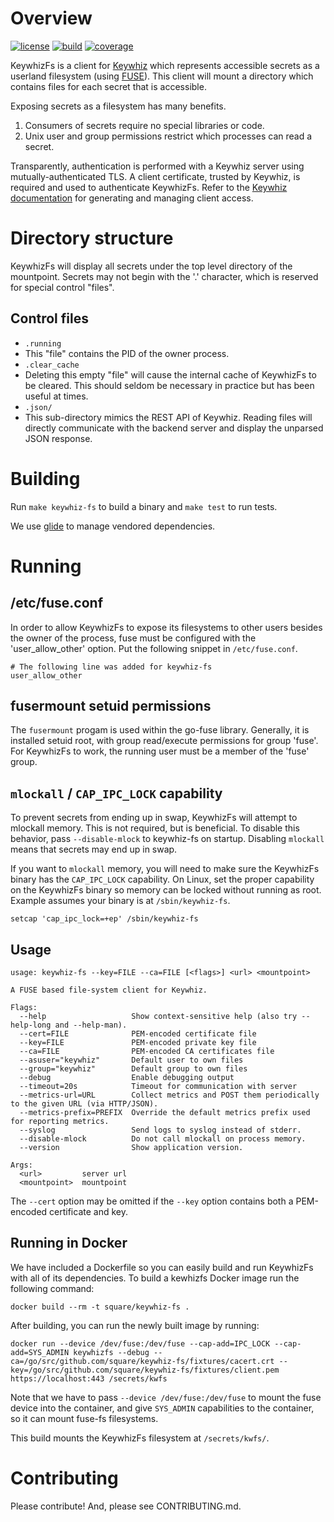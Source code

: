 # Overview

[![license](https://img.shields.io/badge/license-apache_2.0-red.svg?style=flat)](https://raw.githubusercontent.com/square/keywhiz-fs/master/LICENSE)
[![build](https://img.shields.io/travis/square/keywhiz-fs/master.svg?style=flat)](https://travis-ci.org/square/keywhiz-fs)
[![coverage](https://coveralls.io/repos/github/square/keywhiz-fs/badge.svg?branch=master)](https://coveralls.io/github/square/keywhiz-fs?branch=master)

KeywhizFs is a client for [Keywhiz][1] which represents accessible secrets as a userland filesystem (using [FUSE][2]). This client will mount a directory which contains files for each secret that is accessible.

Exposing secrets as a filesystem has many benefits.

1. Consumers of secrets require no special libraries or code.
2. Unix user and group permissions restrict which processes can read a secret.

Transparently, authentication is performed with a Keywhiz server using mutually-authenticated TLS. A client certificate, trusted by Keywhiz, is required and used to authenticate KeywhizFs. Refer to the [Keywhiz documentation][1] for generating and managing client access.

# Directory structure

KeywhizFs will display all secrets under the top level directory of the mountpoint. Secrets may not begin with the '.' character, which is reserved for special control "files".

## Control files

- `.running`
 - This "file" contains the PID of the owner process.
- `.clear_cache`
 - Deleting this empty "file" will cause the internal cache of KeywhizFs to be cleared. This should seldom be necessary in practice but has been useful at times.
- `.json/`
 - This sub-directory mimics the REST API of Keywhiz. Reading files will directly communicate with the backend server and display the unparsed JSON response.

# Building

Run `make keywhiz-fs` to build a binary and `make test` to run tests.

We use [glide][1] to manage vendored dependencies.

[1]: https://glide.sh

# Running

## /etc/fuse.conf

In order to allow KeywhizFs to expose its filesystems to other users besides the owner of the process, fuse must be configured with the 'user_allow_other' option. Put the following snippet in `/etc/fuse.conf`.

```
# The following line was added for keywhiz-fs
user_allow_other
```

## fusermount setuid permissions

The `fusermount` progam is used within the go-fuse library. Generally, it is installed setuid root, with group read/execute permissions for group 'fuse'. For KeywhizFs to work, the running user must be a member of the 'fuse' group.

## `mlockall` / `CAP_IPC_LOCK` capability

To prevent secrets from ending up in swap, KeywhizFs will attempt to mlockall memory. This is not required, but is beneficial. To disable this behavior, pass `--disable-mlock` to keywhiz-fs on startup. Disabling `mlockall` means that secrets may end up in swap. 

If you want to `mlockall` memory, you will need to make sure the KeywhizFs binary has the `CAP_IPC_LOCK` capability. On Linux, set the proper capability on the KeywhizFs binary so memory can be locked without running as root. Example assumes your binary is at `/sbin/keywhiz-fs`.

```
setcap 'cap_ipc_lock=+ep' /sbin/keywhiz-fs
```

## Usage

```
usage: keywhiz-fs --key=FILE --ca=FILE [<flags>] <url> <mountpoint>

A FUSE based file-system client for Keywhiz.

Flags:
  --help                   Show context-sensitive help (also try --help-long and --help-man).
  --cert=FILE              PEM-encoded certificate file
  --key=FILE               PEM-encoded private key file
  --ca=FILE                PEM-encoded CA certificates file
  --asuser="keywhiz"       Default user to own files
  --group="keywhiz"        Default group to own files
  --debug                  Enable debugging output
  --timeout=20s            Timeout for communication with server
  --metrics-url=URL        Collect metrics and POST them periodically to the given URL (via HTTP/JSON).
  --metrics-prefix=PREFIX  Override the default metrics prefix used for reporting metrics.
  --syslog                 Send logs to syslog instead of stderr.
  --disable-mlock          Do not call mlockall on process memory.
  --version                Show application version.

Args:
  <url>         server url
  <mountpoint>  mountpoint
```

The `--cert` option may be omitted if the `--key` option contains both a PEM-encoded certificate and key.

## Running in Docker

We have included a Dockerfile so you can easily build and run KeywhizFs with all of its dependencies. To build a kewhizfs Docker image run the following command:

```
docker build --rm -t square/keywhiz-fs .
```

After building, you can run the newly built image by running:

```
docker run --device /dev/fuse:/dev/fuse --cap-add=IPC_LOCK --cap-add=SYS_ADMIN keywhizfs --debug --ca=/go/src/github.com/square/keywhiz-fs/fixtures/cacert.crt --key=/go/src/github.com/square/keywhiz-fs/fixtures/client.pem https://localhost:443 /secrets/kwfs
```

Note that we have to pass `--device /dev/fuse:/dev/fuse` to mount the fuse device into the container, and give `SYS_ADMIN` capabilities to the container, so it can mount fuse-fs filesystems.

This build mounts the KeywhizFs filesystem at `/secrets/kwfs/`.

# Contributing

Please contribute! And, please see CONTRIBUTING.md.

[1]: https://square.github.io/keywhiz
[2]: http://fuse.sourceforge.net/
